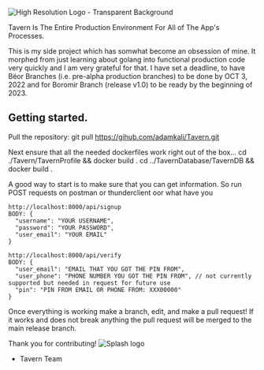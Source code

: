 ![High Resolution Logo - Transparent Background](https://user-images.githubusercontent.com/43151285/192200405-5d34b08b-80ea-4704-a39c-f73495e73cbc.png)

Tavern Is The Entire Production Environment For All of The App's Processes.

This is my side project which has somwhat become an obsession of mine. It morphed from just learning about golang into functional production code very quickly and I am very grateful for that. I have set a deadline, to have Bëor Branches (i.e. pre-alpha production branches) to be done by OCT 3, 2022 and for Boromir Branch (release v1.0) to be ready by the beginning of 2023.

## Getting started.

Pull the repository:
  git pull https://gihub.com/adamkali/Tavern.git
  
Next ensure that all the needed dockerfiles work right out of the box...
  cd ./Tavern/TavernProfile && docker build .
  cd ../TavernDatabase/TavernDB && docker build .
  
A good way to start is to make sure that you can get information. So run POST requests on postman or thunderclient oor what have you
```
http://localhost:8000/api/signup
BODY: {
  "username": "YOUR USERNAME",
  "password": "YOUR PASSWORD",
  "user_email": "YOUR EMAIL"
}
```

```
http://localhost:8000/api/verify
BODY: {
  "user_email": "EMAIL THAT YOU GOT THE PIN FROM",
  "user_phone": "PHONE NUMBER YOU GOT THE PIN FROM", // not currently supported but needed in request for future use
  "pin": "PIN FROM EMAIL OR PHONE FROM: XXX00000"
}
```

Once everything is working make a branch, edit, and make a pull request! If it works and does not break anything the pull request will be merged to the main release branch.

Thank you for contributing!
![Splash logo](https://user-images.githubusercontent.com/43151285/192321881-19b0f49a-c178-4531-96a0-37a2745a33c9.png)
- Tavern Team
